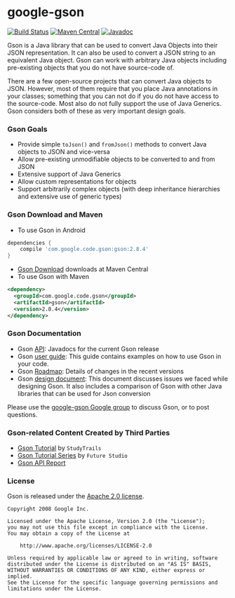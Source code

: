 # google-gson

[![Build Status](https://travis-ci.org/google/gson.svg?branch=master)](https://travis-ci.org/google/gson)
[![Maven Central](https://maven-badges.herokuapp.com/maven-central/com.google.code.gson/gson/badge.svg)](https://maven-badges.herokuapp.com/maven-central/com.google.code.gson/gson)
[![Javadoc](https://javadoc-emblem.rhcloud.com/doc/com.google.code.gson/gson/badge.svg)](http://www.javadoc.io/doc/com.google.code.gson/gson)

Gson is a Java library that can be used to convert Java Objects into their JSON representation. It can also be used to convert a JSON string to an equivalent Java object.
Gson can work with arbitrary Java objects including pre-existing objects that you do not have source-code of.

There are a few open-source projects that can convert Java objects to JSON. However, most of them require that you place Java annotations in your classes; something that you can not do if you do not have access to the source-code. Most also do not fully support the use of Java Generics. Gson considers both of these as very important design goals.

### Gson Goals
  * Provide simple `toJson()` and `fromJson()` methods to convert Java objects to JSON and vice-versa
  * Allow pre-existing unmodifiable objects to be converted to and from JSON
  * Extensive support of Java Generics
  * Allow custom representations for objects
  * Support arbitrarily complex objects (with deep inheritance hierarchies and extensive use of generic types)

### Gson Download and Maven
  * To use Gson in Android
```gradle
dependencies {
    compile 'com.google.code.gson:gson:2.8.4'
}
```

  * [Gson Download](https://maven-badges.herokuapp.com/maven-central/com.google.code.gson/gson) downloads at Maven Central
  * To use Gson with Maven
  ```xml
<dependency>
    <groupId>com.google.code.gson</groupId>
    <artifactId>gson</artifactId>
    <version>2.8.4</version>
</dependency>
```

### Gson Documentation
  * Gson [API](http://www.javadoc.io/doc/com.google.code.gson/gson): Javadocs for the current Gson release
  * Gson [user guide](https://github.com/google/gson/blob/master/UserGuide.md): This guide contains examples on how to use Gson in your code.
  * Gson [Roadmap](https://github.com/google/gson/blob/master/CHANGELOG.md): Details of changes in the recent versions
  * Gson [design document](https://github.com/google/gson/blob/master/GsonDesignDocument.md): This document discusses issues we faced while designing Gson. It also includes a comparison of Gson with other Java libraries that can be used for Json conversion

Please use the [google-gson Google group](http://groups.google.com/group/google-gson) to discuss Gson, or to post questions.

### Gson-related Content Created by Third Parties
  * [Gson Tutorial](http://www.studytrails.com/java/json/java-google-json-introduction.jsp) by `StudyTrails`
  * [Gson Tutorial Series](https://futurestud.io/tutorials/gson-getting-started-with-java-json-serialization-deserialization) by `Future Studio`
  * [Gson API Report](https://abi-laboratory.pro/java/tracker/timeline/gson/)

### License

Gson is released under the [Apache 2.0 license](LICENSE).

```
Copyright 2008 Google Inc.

Licensed under the Apache License, Version 2.0 (the "License");
you may not use this file except in compliance with the License.
You may obtain a copy of the License at

    http://www.apache.org/licenses/LICENSE-2.0

Unless required by applicable law or agreed to in writing, software
distributed under the License is distributed on an "AS IS" BASIS,
WITHOUT WARRANTIES OR CONDITIONS OF ANY KIND, either express or implied.
See the License for the specific language governing permissions and
limitations under the License.
```
